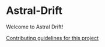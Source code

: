 # Astral-Drift

Welcome to Astral Drift!

[Contributing guidelines for this project](docs/contributing.md)

